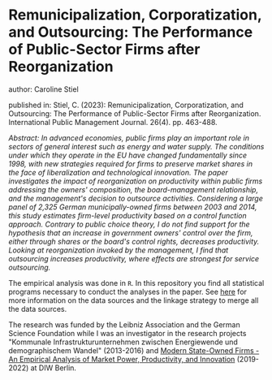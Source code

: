# Remunicipalization, Corporatization, and Outsourcing: The Performance of Public-Sector Firms after Reorganization

author: Caroline Stiel

published in: Stiel, C. (2023): Remunicipalization, Corporatization, and Outsourcing: The Performance of Public-Sector Firms after Reorganization. International Public Management Journal. 26(4). pp. 463-488.

_Abstract: In advanced economies, public firms play an important role in sectors of general interest such as energy and water supply. The conditions under which they operate in the EU have changed fundamentally since 1998, with new strategies required for firms to preserve market shares in the face of liberalization and technological innovation. The paper investigates the impact of reorganization on productivity within public firms addressing the owners' composition, the board-management relationship, and the management's decision to outsource activities. Considering a large panel of 2,325 German municipally-owned firms between 2003 and 2014, this study estimates firm-level productivity based on a control function approach. Contrary to public choice theory, I do not find support for the hypothesis that an increase in government owners' control over the firm, either through shares or the board's control rights, decreases productivity. Looking at reorganization invoked by the management, I find that outsourcing increases productivity, where effects are strongest for service outsourcing._

The empirical analysis was done in `R`. In this repository you find all statistical programs necessary to conduct the analyses in the paper. See [here](https://gitlab.com/modern-state-owned-firms) for more information on the data sources and the linkage strategy to merge all the data sources.

The research was funded by the Leibniz Association and the German Science Foundation while I was an investigator in the research projects "Kommunale Infrastrukturunternehmen zwischen Energiewende und demographischem Wandel" (2013-2016) and [Modern State-Owned Firms - An Empirical Analysis of Market Power, Productivity, and Innovation](https://modern-state-owned-firms.gitlab.io/landing-page) (2019-2022) at DIW Berlin. 
